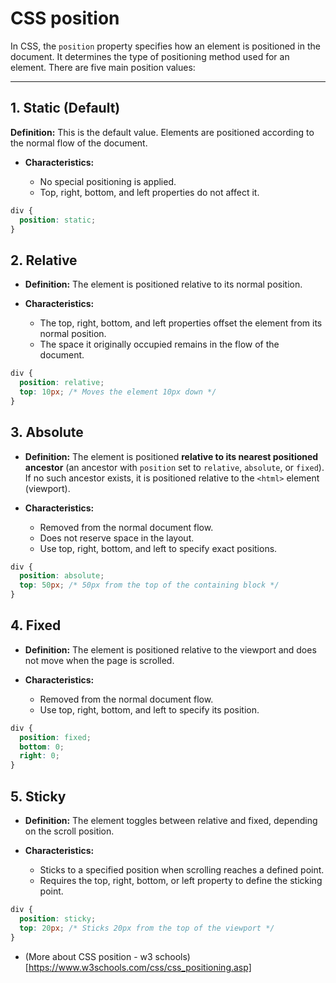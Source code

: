 # CSS position

In CSS, the `position` property specifies how an element is positioned in the document. It determines the type of positioning method used for an element. There are five main position values:

---

## 1. Static (Default)

**Definition:** This is the default value. Elements are positioned according to the normal flow of the document.

- **Characteristics:**

  - No special positioning is applied.
  - Top, right, bottom, and left properties do not affect it.

```css
div {
  position: static;
}
```

## 2. Relative

- **Definition:** The element is positioned relative to its normal position.

- **Characteristics:**

  - The top, right, bottom, and left properties offset the element from its normal position.
  - The space it originally occupied remains in the flow of the document.

```css
div {
  position: relative;
  top: 10px; /* Moves the element 10px down */
}
```

## 3. Absolute

- **Definition:** The element is positioned **relative to its nearest positioned ancestor** (an ancestor with `position` set to `relative`, `absolute`, or `fixed`). If no such ancestor exists, it is positioned relative to the `<html>` element (viewport).

- **Characteristics:**

  - Removed from the normal document flow.
  - Does not reserve space in the layout.
  - Use top, right, bottom, and left to specify exact positions.

```css
div {
  position: absolute;
  top: 50px; /* 50px from the top of the containing block */
}
```

## 4. Fixed

- **Definition:** The element is positioned relative to the viewport and does not move when the page is scrolled.

- **Characteristics:**
  - Removed from the normal document flow.
  - Use top, right, bottom, and left to specify its position.

```css
div {
  position: fixed;
  bottom: 0;
  right: 0;
}
```

## 5. Sticky

- **Definition:** The element toggles between relative and fixed, depending on the scroll position.

- **Characteristics:**

  - Sticks to a specified position when scrolling reaches a defined point.
  - Requires the top, right, bottom, or left property to define the sticking point.

```css
div {
  position: sticky;
  top: 20px; /* Sticks 20px from the top of the viewport */
}
```

- (More about CSS position - w3 schools)[https://www.w3schools.com/css/css_positioning.asp]
